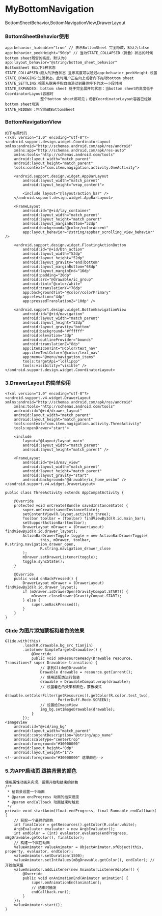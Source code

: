 # MyBottomNavigation
BottomSheetBehavior,BottomNavigationView,DrawerLayout

### BottomSheetBehavior使用
    app:behavior_hideable="true" // 表示BottomSheet 完全隐藏，默认为false
    app:behavior_peekHeight="50dp" // 当为STATE_COLLAPSED（折叠）状态的时候bottom sheet残留的高度，默认为0
    app:layout_behavior="@string/bottom_sheet_behavior"
    BottomSheet 有以下5种状态
    STATE_COLLAPSED:磨人的折叠状态 显示高度可以通过app:behavior_peekHeight 设置
    STATE_DRAGGING:过渡状态，此时用户正在向上或者向下拖动bottom sheet
    STATE_SETTLING:视图从脱离手指自由滑动到最终停下的这一小段时间
    STATE_EXPANDED: bottom sheet 处于完全展开的状态：当bottom sheet的高度低于CoordinatorLayout容器时
                    整个bottom sheet都可见；或者CoordinatorLayout容器已经被bottom sheet填满
    STATE_HIDDEN :完全隐藏BottomSheet

### BottomNavigationView
    如下布局代码
    <?xml version="1.0" encoding="utf-8"?>
    <android.support.design.widget.CoordinatorLayout xmlns:android="http://schemas.android.com/apk/res/android"
        xmlns:app="http://schemas.android.com/apk/res-auto"
        xmlns:tools="http://schemas.android.com/tools"
        android:layout_width="match_parent"
        android:layout_height="match_parent"
        tools:context="com.item.nagigation.activity.OneActivity">

        <android.support.design.widget.AppBarLayout
            android:layout_width="match_parent"
            android:layout_height="wrap_content">

            <include layout="@layout/action_bar" />
        </android.support.design.widget.AppBarLayout>

        <FrameLayout
            android:id="@+id/lay_container"
            android:layout_width="match_parent"
            android:layout_height="match_parent"
            android:layout_marginBottom="52dp"
            android:background="@color/colorAccent"
            app:layout_behavior="@string/appbar_scrolling_view_behavior" />

        <android.support.design.widget.FloatingActionButton
            android:id="@+id/btn_action"
            android:layout_width="52dp"
            android:layout_height="52dp"
            android:layout_gravity="end|bottom"
            android:layout_marginBottom="68dp"
            android:layout_marginEnd="16dp"
            android:padding="20dp"
            android:src="@drawable/ic_group"
            android:tint="@color/white"
            android:translationY="76dp"
            app:backgroundTint="@color/colorPrimary"
            app:elevation="4dp"
            app:pressedTranslationZ="10dp" />

        <android.support.design.widget.BottomNavigationView
            android:id="@+id/navigation"
            android:layout_width="match_parent"
            android:layout_height="52dp"
            android:layout_gravity="bottom"
            android:background="#ffffff"
            android:elevation="3dp"
            android:outlineProvider="bounds"
            android:translationZ="8dp"
            app:itemIconTint="@color/text_nav"
            app:itemTextColor="@color/text_nav"
            app:menu="@menu/navigation_items"
            tools:targetApi="lollipop"
            tools:visibility="visible" />
    </android.support.design.widget.CoordinatorLayout>

### 3.DrawerLayout 的简单使用
    <?xml version="1.0" encoding="utf-8"?>
    <android.support.v4.widget.DrawerLayout xmlns:android="http://schemas.android.com/apk/res/android"
        xmlns:tools="http://schemas.android.com/tools"
        android:id="@+id/drawer_layout"
        android:layout_width="match_parent"
        android:layout_height="match_parent"
        tools:context="com.item.nagigation.activity.ThreeActivity"
        tools:openDrawer="start">

        <include
            layout="@layout/layout_main"
            android:layout_width="match_parent"
            android:layout_height="match_parent" />

        <FrameLayout
            android:id="@+id/nav_view"
            android:layout_width="match_parent"
            android:layout_height="match_parent"
            android:layout_gravity="start"
            android:background="@drawable/ic_home_weibo" />
    </android.support.v4.widget.DrawerLayout>

    public class ThreeActivity extends AppCompatActivity {

        @Override
        protected void onCreate(Bundle savedInstanceState) {
            super.onCreate(savedInstanceState);
            setContentView(R.layout.activity_three);
            Toolbar toolbar = (Toolbar) findViewById(R.id.main_bar);
            setSupportActionBar(toolbar);
            DrawerLayout mDrawer = (DrawerLayout) findViewById(R.id.drawer_layout);
            ActionBarDrawerToggle toggle = new ActionBarDrawerToggle(
                    this, mDrawer, toolbar, R.string.navigation_drawer_open,
                    R.string.navigation_drawer_close
            );
            mDrawer.setDrawerListener(toggle);
            toggle.syncState();
        }

        @Override
        public void onBackPressed() {
            DrawerLayout mDrawer = (DrawerLayout) findViewById(R.id.drawer_layout);
            if (mDrawer.isDrawerOpen(GravityCompat.START)) {
                mDrawer.closeDrawer(GravityCompat.START);
            } else {
                super.onBackPressed();
            }
        }
    }
### Glide 为图片添加蒙板和着色的效果
    Glide.with(this)
            .load(R.drawable.bg_src_tianjin)
            .into(new SimpleTarget<Drawable>() {
                @Override
                public void onResourceReady(Drawable resource, Transition<? super Drawable> transition) {
                    // 拿到Glide的Drawable
                    Drawable drawable = resource.getCurrent();
                    // 使用适配类进行包装
                    drawable = DrawableCompat.wrap(drawable);
                    // 设置着色的效果和颜色，蒙板模式
                    drawable.setColorFilter(getResources().getColor(R.color.test_two),
                            PorterDuff.Mode.SCREEN);
                    // 设置给ImageView
                    img_bg.setImageDrawable(drawable);
                }
            });
    <ImageView
        android:id="@+id/img_bg"
        android:layout_width="match_parent"
        android:contentDescription="@string/app_name"
        android:scaleType="centerCrop"
        android:foreground="#30000000"
        android:layout_height="0dp"
        android:layout_weight="1"/>
    <!--android:foreground="#30000000" 遮罩颜色-->

### 5.为APP启动页 跟换背景的颜色
    使用属性动画来实现，设置开始和结束的颜色
    /**
     * 给背景设置一个动画
     * @param endProgress 动画的结束进度
     * @param endCallback 动画结束时触发
     */
    private void startAnim(float endProgress, final Runnable endCallback) {
        // 获取一个最终的颜色
        int finalColor = getResources().getColor(R.color.white);
        ArgbEvaluator evaluator = new ArgbEvaluator();
        int endColor = (int) evaluator.evaluate(endProgress, mBgDrawable.getColor(), finalColor);
        // 构建一个属性动画
        ValueAnimator valueAnimator = ObjectAnimator.ofObject(this, property, evaluator, endColor);
        valueAnimator.setDuration(1500);
        valueAnimator.setIntValues(mBgDrawable.getColor(), endColor); // 开始结束值
        valueAnimator.addListener(new AnimatorListenerAdapter() {
            @Override
            public void onAnimationEnd(Animator animation) {
                super.onAnimationEnd(animation);
                // 结束时触发
                endCallback.run();
            }
        });
        valueAnimator.start();
    }

